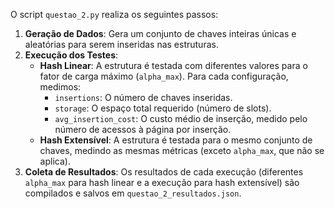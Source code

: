 O script `questao_2.py` realiza os seguintes passos:

1.  **Geração de Dados**: Gera um conjunto de chaves inteiras únicas e aleatórias para serem inseridas nas estruturas.
2.  **Execução dos Testes**:
    *   **Hash Linear**: A estrutura é testada com diferentes valores para o fator de carga máximo (`alpha_max`). Para cada configuração, medimos:
        *   `insertions`: O número de chaves inseridas.
        *   `storage`: O espaço total requerido (número de slots).
        *   `avg_insertion_cost`: O custo médio de inserção, medido pelo número de acessos à página por inserção.
    *   **Hash Extensível**: A estrutura é testada para o mesmo conjunto de chaves, medindo as mesmas métricas (exceto `alpha_max`, que não se aplica).
3.  **Coleta de Resultados**: Os resultados de cada execução (diferentes `alpha_max` para hash linear e a execução para hash extensível) são compilados e salvos em `questao_2_resultados.json`.
